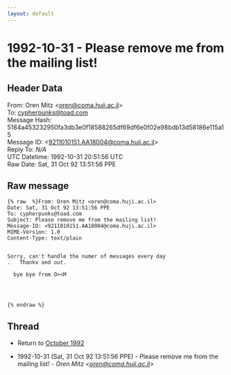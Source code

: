 ```yaml
---
layout: default
---
```


# 1992-10-31 - Please remove me from the mailing list!

## Header Data

From: Oren Mitz \<oren@coma.huji.ac.il\><br>
To: cypherpunks@toad.com<br>
Message Hash: 5184a453232950fa3db3e0f18588265df69df6e0f02e98bdb13d58186e115a15<br>
Message ID: \<9211010151.AA18004@coma.huji.ac.il\><br>
Reply To: _N/A_<br>
UTC Datetime: 1992-10-31 20:51:56 UTC<br>
Raw Date: Sat, 31 Oct 92 13:51:56 PPE<br>

## Raw message

```
{% raw  %}From: Oren Mitz <oren@coma.huji.ac.il>
Date: Sat, 31 Oct 92 13:51:56 PPE
To: cypherpunks@toad.com
Subject: Please remove me from the mailing list!
Message-ID: <9211010151.AA18004@coma.huji.ac.il>
MIME-Version: 1.0
Content-Type: text/plain


Sorry, can't handle the numer of messages every day
.   Thankx and out.

  bye bye from O><M




{% endraw %}
```

## Thread

+ Return to [October 1992](/archive/1992/10)

+ 1992-10-31 (Sat, 31 Oct 92 13:51:56 PPE) - Please remove me from the mailing list! - _Oren Mitz \<oren@coma.huji.ac.il\>_

